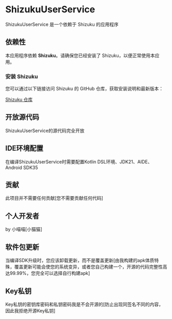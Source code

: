 # ShizukuUserService

ShizukuUserService 是一个依赖于 Shizuku 的应用程序

## 依赖性

本应用程序依赖 **Shizuku**。请确保您已经安装了 Shizuku，以便正常使用本应用。

### 安装 Shizuku

您可以通过以下链接访问 Shizuku 的 GitHub 仓库，获取安装说明和最新版本：

[Shizuku 仓库](https://github.com/RikkaApps/Shizuku)

## 开放源代码

ShizukuUserService的源代码完全开放

## IDE环境配置

在编译ShizukuUserService时需要配置Kotlin DSL环境、JDK21、AIDE、Android SDK35

## 贡献

此项目并不需要任何贡献[您不需要贡献任何代码]

## 个人开发者

by 小喵喵[小猫猫]

## 软件包更新

当编译SDK升级时，您应该卸载更新，而不是覆盖更新[由我构建的apk体质特殊，覆盖更新可能会使您的系统变异，或者您自己构建一个，开源的代码完整性高达99.99%，您完全可以选择自行构建apk]

## Key私钥

Key私钥的密钥库密码和私钥密码我是不会开源的[防止出现同签名不同的内容，因此我拒绝开源Key私钥]